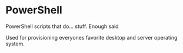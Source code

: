 # PowerShell
PowerShell scripts that do... stuff. Enough said

Used for provisioning everyones favorite desktop and server operating system.

